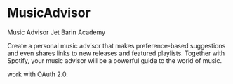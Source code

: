 # MusicAdvisor
Music Advisor Jet Barin Academy

Create a personal music advisor that makes preference-based suggestions and even shares links to new releases and featured playlists. 
Together with Spotify, your music advisor will be a powerful guide to the world of music.

work with OAuth 2.0.
